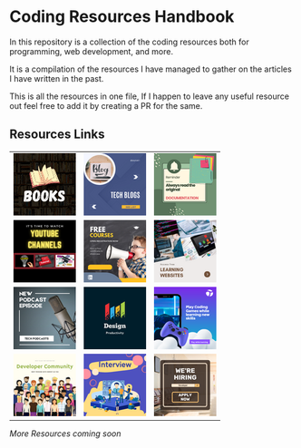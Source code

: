 # Coding Resources Handbook

In this repository is a collection of the coding resources both for programming, web development, and more.

It is a compilation of the resources I have managed to gather on the articles I have written in the past.

This is all the resources in one file, If I happen to leave any useful resource out feel free to add it by creating a PR for the same.

## **Resources Links**

|                                                                                                                                                    |                                                                                 |                                                                |
| -------------------------------------------------------------------------------------------------------------------------------------------------- | ------------------------------------------------------------------------------- | :------------------------------------------------------------- |
| <a href="https://github.com/larymak/Coding-Resources-Handbook/blob/main/Resourses/book.md" rel="free books">![Books](./coverpics/coverpic.gif)</a> | <a href="#" rel="tech blogs">![Blogs](./coverpics/blogs.png)</a>                | <a href="#" rel="docs">![Docs](./coverpics/docs.png)</a>       |
| <a href="#" rel="youtube">![YouTube](./coverpics/tube.png)</a>                                                                                     | <a href="#" rel="courses">![Course Guide](./coverpics/courses.png)</a>          | <a href="#" rel="sites">![Websites](./coverpics/sites.png)</a> |
| <a href="#" rel="podcast">![Podcast](./coverpics/podcast.png)</a>                                                                                  | <a href="#" rel="design and productivity">![Design](./coverpics/design.png)</a> | <a href="#" rel="Games">![Games](./coverpics/game.png)</a>     |
| <a href="#" rel="Dev Community">![Communities](./coverpics/community.png)</a>                                                                      | <a href="#" rel="Interview">![InterviewPrep](./coverpics/interview.png)</a>     | <a href="#" rel="Jobs">![Applyobs](./coverpics/jobs.png)</a>   |

_More Resources coming soon_
